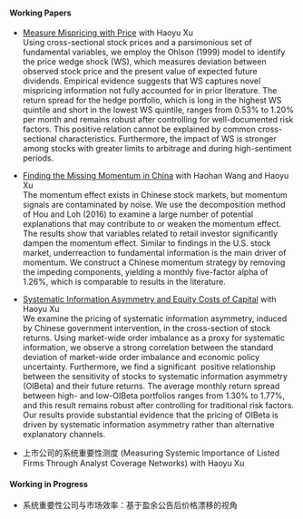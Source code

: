 #### Working Papers
- [Measure Mispricing with Price](https://papers.ssrn.com/sol3/papers.cfm?abstract_id=5198500) with Haoyu Xu\
Using cross-sectional stock prices and a parsimonious set of fundamental variables, we employ the Ohlson (1999) model to identify the price wedge shock (WS), which measures deviation between observed stock price and the present value of expected future dividends. Empirical evidence suggests that WS captures novel mispricing information not fully accounted for in prior literature. The return spread for the hedge portfolio, which is long in the highest WS quintile and short in the lowest WS quintile, ranges from 0.53% to 1.20% per month and remains robust after controlling for well-documented risk factors. This positive relation cannot be explained by common cross-sectional characteristics. Furthermore, the impact of WS is stronger among stocks with greater limits to arbitrage and during high-sentiment periods.

- [Finding the Missing Momentum in China](https://papers.ssrn.com/sol3/papers.cfm?abstract_id=5133979) with Haohan Wang and Haoyu Xu\
The momentum effect exists in Chinese stock markets, but momentum signals are contaminated by noise. We use the decomposition method of Hou and Loh (2016) to examine a large number of potential explanations that may contribute to or weaken the momentum effect. The results show that variables related to retail investor significantly dampen the momentum effect. Similar to findings in the U.S. stock market, underreaction to fundamental information is the main driver of momentum. We construct a Chinese momentum strategy by removing the impeding components, yielding a monthly five-factor alpha of 1.26%, which is comparable to results in the literature.

- [Systematic Information Asymmetry and Equity Costs of Capital](https://papers.ssrn.com/sol3/papers.cfm?abstract_id=5114409) with Haoyu Xu\
We examine the pricing of systematic information asymmetry, induced by Chinese government intervention, in the cross-section of stock returns. Using market-wide order imbalance as a proxy for systematic information, we observe a strong correlation between the standard deviation of market-wide order imbalance and economic policy uncertainty. Furthermore, we find a significant&nbsp; positive relationship between the sensitivity of stocks to systematic information asymmetry (OIBeta) and their future returns. The average monthly return spread between high- and low-OIBeta portfolios ranges from 1.30% to 1.77%, and this result remains robust after controlling for traditional risk factors. Our results provide substantial evidence that the pricing of OIBeta is driven by systematic information asymmetry rather than alternative explanatory channels.

- 上市公司的系统重要性测度 (Measuring Systemic Importance of Listed Firms Through Analyst Coverage Networks) with Haoyu Xu

#### Working in Progress
- 系统重要性公司与市场效率：基于盈余公告后价格漂移的视角
